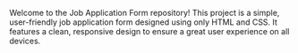 Welcome to the Job Application Form repository! 
This project is a simple, user-friendly job application form designed using only HTML and CSS. 
It features a clean, responsive design to ensure a great user experience on all devices.
